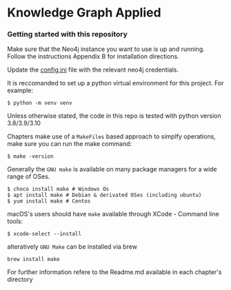 # Knowledge Graph Applied

### Getting started with this repository

Make sure that the Neo4j instance you want to use is up and running. Follow the instructions Appendix B for installation directions.

Update the [config.ini](config.ini) file with the relevant neo4j credentials.

It is reccomanded to set up a python virtual environment for this project. For example:
```shell
$ python -m venv venv
```

Unless otherwise stated, the code in this repo is tested with python version 3.8/3.9/3.10

Chapters make use of a `MakeFiles` based approach to simplfy operations, make sure you can run 
the make command:

```shell
$ make -version
```

Generally the `GNU make` is available on many package managers for a wide range of OSes.

```shell
$ choco install make # Windows Os
$ apt install make # Debian & derivated OSes (including ubuntu)
$ yum install make # Centos 
```

macOS's users should have `make` available through XCode - Command line tools:

```shell
$ xcode-select --install
```
alteratively  `GNU Make` can be installed via brew
```shell
brew install make
```

For further information refere to the Readme.md available in each chapter's directory
